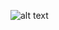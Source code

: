 ![alt text](https://github.com/Camu292/WallBreaker-Game/blob/master/3f1ffa65-3df6-4962-9482-e45bd9966e79.gif)
